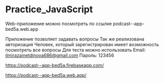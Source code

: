 # Practice_JavaScript

Web-приложение можно посмотреть по ссылке 
podcast--app-bed5a.web.app

Приложение позволяет задавать вопросы
Так же реализована авторизация
Человек, который зарегистрирован имеет возможность посмотреть все вопросы 
Для теста можно использовать 
Email: ilmirazainetdinova686@gmail.com
Пароль: 123456


https://podcast--app-bed5a.firebaseapp.com/

https://podcast--app-bed5a.web.app/
